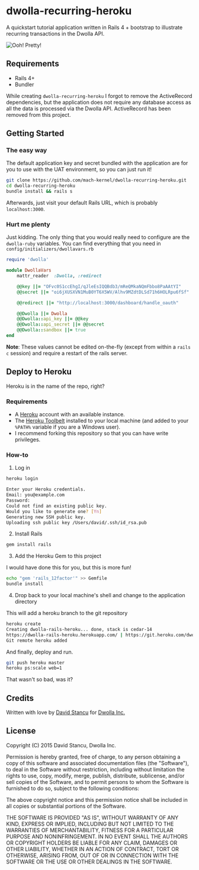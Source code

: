 # dwolla-recurring-heroku
A quickstart tutorial application written in Rails 4 + bootstrap to illustrate recurring transactions in the Dwolla API.

![Ooh! Pretty!](http://puu.sh/htYFn/1d9afd6b3e.png)

## Requirements
- Rails 4+
- Bundler

While creating `dwolla-recurring-heroku` I forgot to remove the ActiveRecord dependencies, but the application does not require any database access as all the data is processed via the Dwolla API. ActiveRecord has been removed from this project. 

## Getting Started

### The easy way

The default application key and secret bundled with the application are for you to use with the UAT environment, so you can just run it!

```bash
git clone https://github.com/mach-kernel/dwolla-recurring-heroku.git
cd dwolla-recurring-heroku
bundle install && rails s
```

Afterwards, just visit your default Rails URL, which is probably `localhost:3000`.

### Hurt me plenty

Just kidding. The only thing that you would really need to configure are the `dwolla-ruby` variables. You can find everything that you need in `config/initializers/dwollavars.rb`

```ruby
require 'dwolla'

module DwollaVars
	mattr_reader  :Dwolla, :redirect

	@@key ||= "OFvc0S1ccEhgI/qJleEsIQQBdb3/mReQMkaNQmFbbo8PaAAtYI"
	@@secret ||= "oi6jXUSXVN1MuB0YT6X5WV/Alhv9MZdtDLSd71h6HOLRpu6fSf"

	@@redirect ||= "http://localhost:3000/dashboard/handle_oauth"

	@@Dwolla ||= Dwolla
	@@Dwolla::api_key ||= @@key
	@@Dwolla::api_secret ||= @@secret
	@@Dwolla::sandbox ||= true
end
```

**Note**: These values cannot be edited on-the-fly (except from within a `rails c` session) and require a restart of the rails server. 

## Deploy to Heroku

Heroku is in the name of the repo, right?

### Requirements

- A [Heroku](https://heroku.com) account with an available instance.
- The [Heroku Toolbelt](https://toolbelt.heroku.com/) installed to your local machine (and added to your `%PATH%` variable if you are a Windows user).
- I recommend forking this repository so that you can have write privileges. 

### How-to

1. Log in
```bash
heroku login

Enter your Heroku credentials.
Email: you@example.com
Password:
Could not find an existing public key.
Would you like to generate one? [Yn]
Generating new SSH public key.
Uploading ssh public key /Users/david/.ssh/id_rsa.pub
```

2. Install Rails
```bash
gem install rails
```

3. Add the Heroku Gem to this project

I would have done this for you, but this is more fun!

```bash
echo "gem 'rails_12factor'" >> Gemfile
bundle install
```

4. Drop back to your local machine's shell and change to the application directory

This will add a heroku branch to the git repository

```bash
heroku create
Creating dwolla-rails-heroku... done, stack is cedar-14
https://dwolla-rails-heroku.herokuapp.com/ | https://git.heroku.com/dwolla-rails-heroku.git
Git remote heroku added
```

And finally, deploy and run.

```bash
git push heroku master
heroku ps:scale web=1
```

That wasn't so bad, was it?

## Credits

Written with love by [David Stancu](http://davidstancu.me) for [Dwolla Inc.](https://developers.dwolla.com)

## License

Copyright (C) 2015 David Stancu, Dwolla Inc.

Permission is hereby granted, free of charge, to any person obtaining a copy
of this software and associated documentation files (the "Software"), to deal
in the Software without restriction, including without limitation the rights
to use, copy, modify, merge, publish, distribute, sublicense, and/or sell
copies of the Software, and to permit persons to whom the Software is
furnished to do so, subject to the following conditions:

The above copyright notice and this permission notice shall be included in
all copies or substantial portions of the Software.

THE SOFTWARE IS PROVIDED "AS IS", WITHOUT WARRANTY OF ANY KIND, EXPRESS OR
IMPLIED, INCLUDING BUT NOT LIMITED TO THE WARRANTIES OF MERCHANTABILITY,
FITNESS FOR A PARTICULAR PURPOSE AND NONINFRINGEMENT. IN NO EVENT SHALL THE
AUTHORS OR COPYRIGHT HOLDERS BE LIABLE FOR ANY CLAIM, DAMAGES OR OTHER
LIABILITY, WHETHER IN AN ACTION OF CONTRACT, TORT OR OTHERWISE, ARISING FROM,
OUT OF OR IN CONNECTION WITH THE SOFTWARE OR THE USE OR OTHER DEALINGS IN
THE SOFTWARE.